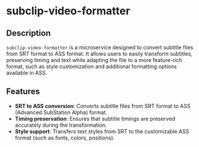 # subclip-video-formatter

## Description

`subclip-video-formatter` is a microservice designed to convert subtitle files from SRT format to ASS format. It allows users to easily transform subtitles, preserving timing and text while adapting the file to a more feature-rich format, such as style customization and additional formatting options available in ASS.

## Features

- **SRT to ASS conversion**: Converts subtitle files from SRT format to ASS (Advanced SubStation Alpha) format.
- **Timing preservation**: Ensures that subtitle timings are preserved accurately during the transformation.
- **Style support**: Transfers text styles from SRT to the customizable ASS format (such as fonts, colors, positions).